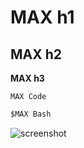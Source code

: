 MAX h1
===

## MAX h2

**MAX h3**

```
MAX Code
```

```Boo
$MAX Bash
```

![screenshot](http://i.imgur.com/rFYWZTD.png)